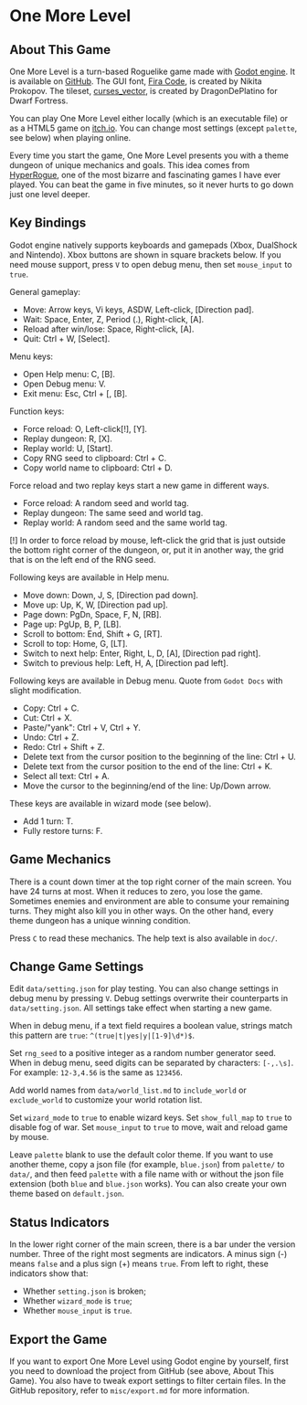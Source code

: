 # One More Level

## About This Game

One More Level is a turn-based Roguelike game made with [Godot engine](https://godotengine.org). It is available on [GitHub](https://github.com/Bozar/OneMoreLevel/releases). The GUI font, [Fira Code](https://github.com/tonsky/FiraCode), is created by Nikita Prokopov. The tileset, [curses_vector](http://www.bay12forums.com/smf/index.php?topic=161328.0), is created by DragonDePlatino for Dwarf Fortress.

You can play One More Level either locally (which is an executable file) or as a HTML5 game on [itch.io](https://bozar.itch.io/one-more-level). You can change most settings (except `palette`, see below) when playing online.

Every time you start the game, One More Level presents you with a theme dungeon of unique mechanics and goals. This idea comes from [HyperRogue](https://store.steampowered.com/app/342610/HyperRogue/), one of the most bizarre and fascinating games I have ever played. You can beat the game in five minutes, so it never hurts to go down just one level deeper.

## Key Bindings

Godot engine natively supports keyboards and gamepads (Xbox, DualShock and Nintendo). Xbox buttons are shown in square brackets below. If you need mouse support, press `V` to open debug menu, then set `mouse_input` to `true`.

General gameplay:

* Move: Arrow keys, Vi keys, ASDW, Left-click, [Direction pad].
* Wait: Space, Enter, Z, Period (.), Right-click, [A].
* Reload after win/lose: Space, Right-click, [A].
* Quit: Ctrl + W, [Select].

Menu keys:

* Open Help menu: C, [B].
* Open Debug menu: V.
* Exit menu: Esc, Ctrl + [, [B].

Function keys:

* Force reload: O, Left-click[!], [Y].
* Replay dungeon: R, [X].
* Replay world: U, [Start].
* Copy RNG seed to clipboard: Ctrl + C.
* Copy world name to clipboard: Ctrl + D.

Force reload and two replay keys start a new game in different ways.

* Force reload: A random seed and world tag.
* Replay dungeon: The same seed and world tag.
* Replay world: A random seed and the same world tag.

[!] In order to force reload by mouse, left-click the grid that is just outside the bottom right corner of the dungeon, or, put it in another way, the grid that is on the left end of the RNG seed.

Following keys are available in Help menu.

* Move down: Down, J, S, [Direction pad down].
* Move up: Up, K, W, [Direction pad up].
* Page down: PgDn, Space, F, N, [RB].
* Page up: PgUp, B, P, [LB].
* Scroll to bottom: End, Shift + G, [RT].
* Scroll to top: Home, G, [LT].
* Switch to next help: Enter, Right, L, D, [A], [Direction pad right].
* Switch to previous help: Left, H, A, [Direction pad left].

Following keys are available in Debug menu. Quote from `Godot Docs` with slight modification.

* Copy: Ctrl + C.
* Cut: Ctrl + X.
* Paste/"yank": Ctrl + V, Ctrl + Y.
* Undo: Ctrl + Z.
* Redo: Ctrl + Shift + Z.
* Delete text from the cursor position to the beginning of the line: Ctrl + U.
* Delete text from the cursor position to the end of the line: Ctrl + K.
* Select all text: Ctrl + A.
* Move the cursor to the beginning/end of the line: Up/Down arrow.

These keys are available in wizard mode (see below).

* Add 1 turn: T.
* Fully restore turns: F.

## Game Mechanics

There is a count down timer at the top right corner of the main screen. You have 24 turns at most. When it reduces to zero, you lose the game. Sometimes enemies and environment are able to consume your remaining turns. They might also kill you in other ways. On the other hand, every theme dungeon has a unique winning condition.

Press `C` to read these mechanics. The help text is also available in `doc/`.

## Change Game Settings

Edit `data/setting.json` for play testing. You can also change settings in debug menu by pressing `V`. Debug settings overwrite their counterparts in `data/setting.json`. All settings take effect when starting a new game.

When in debug menu, if a text field requires a boolean value, strings match this pattern are `true`: `^(true|t|yes|y|[1-9]\d*)$`.

Set `rng_seed` to a positive integer as a random number generator seed. When in debug menu, seed digits can be separated by characters: `[-,.\s]`. For example: `12-3,4.56` is the same as `123456`.

Add world names from `data/world_list.md` to `include_world` or `exclude_world` to customize your world rotation list.

Set `wizard_mode` to `true` to enable wizard keys. Set `show_full_map` to `true` to disable fog of war. Set `mouse_input` to `true` to move, wait and reload game by mouse.

Leave `palette` blank to use the default color theme. If you want to use another theme, copy a json file (for example, `blue.json`) from `palette/` to `data/`, and then feed `palette` with a file name with or without the json file extension (both `blue` and `blue.json` works). You can also create your own theme based on `default.json`.

## Status Indicators

In the lower right corner of the main screen, there is a bar under the version number. Three of the right most segments are indicators. A minus sign (-) means `false` and a plus sign (+) means `true`. From left to right, these indicators show that:

* Whether `setting.json` is broken;
* Whether `wizard_mode` is `true`;
* Whether `mouse_input` is `true`.

## Export the Game

If you want to export One More Level using Godot engine by yourself, first you need to download the project from GitHub (see above, About This Game). You also have to tweak export settings to filter certain files. In the GitHub repository, refer to `misc/export.md` for more information.
